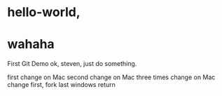 # hello-world, 
# wahaha
First Git Demo
ok, steven, just do something.

first change on Mac
second change on Mac
three times change on Mac
change first, fork last
windows return